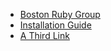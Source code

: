 * [Boston Ruby Group](http://bostonrb.org)
* [Installation Guide](/install)
* [A Third Link](/links)
